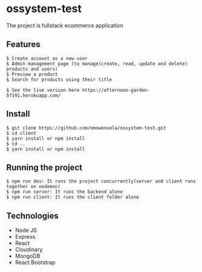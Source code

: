 # ossystem-test

The project is fullstack ecommerce application

## Features

    $ Create account as a new user
    $ Admin management page (to manage(create, read, update and delete) products and users)
    $ Preview a product
    $ Search for products using their title

    $ See the live version here https://afternoon-garden-57191.herokuapp.com/

## Install

    $ git clone https://github.com/omowonuola/ossystem-test.git
    $ cd client 
    $ yarn install or npm install
    $ cd ..
    $ yarn install or npm install


## Running the project

    $ npm run dev: It runs the project concurrently(server and client runs together on nodemon)
    $ npm run server: It runs the backend alone
    $ npm run client: It runs the client folder alone
    
## Technologies

- Node JS
- Express
- React
- Cloudinary
- MongoDB
- React Bootstrap
